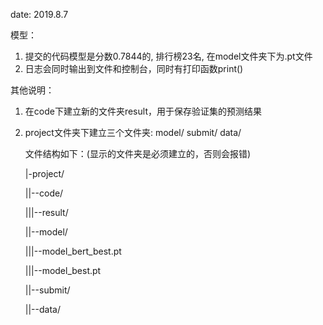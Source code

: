 date: 2019.8.7

模型：
1. 提交的代码模型是分数0.7844的, 排行榜23名, 在model文件夹下为.pt文件
2. 日志会同时输出到文件和控制台，同时有打印函数print()

其他说明：
1. 在code下建立新的文件夹result，用于保存验证集的预测结果
2. project文件夹下建立三个文件夹: model/  submit/   data/

    文件结构如下：(显示的文件夹是必须建立的，否则会报错)

    |-project/

    ||--code/

    |||--result/

    ||--model/

    |||--model_bert_best.pt

    |||--model_best.pt

    ||--submit/
    
    ||--data/

